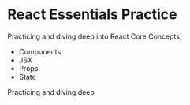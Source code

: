 # React Essentials Practice

Practicing and diving deep into React Core Concepts; 
- Components
- JSX
- Props
- State

Practicing and diving deep 
